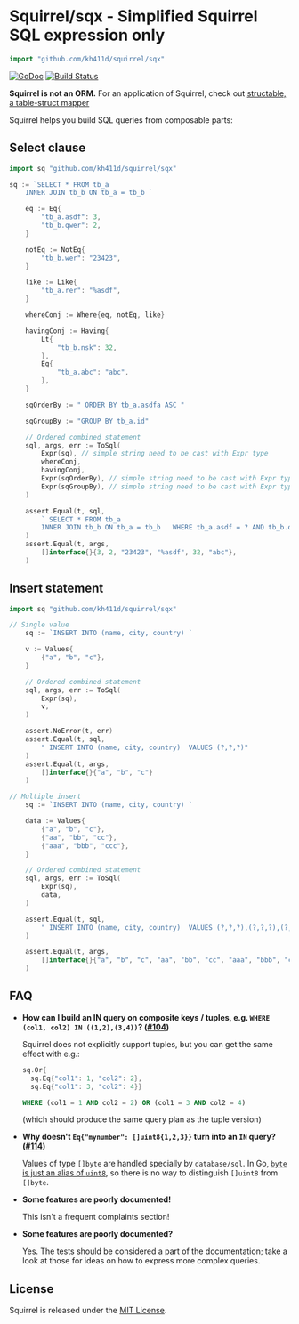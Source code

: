 # Squirrel/sqx - Simplified Squirrel SQL expression only

```go
import "github.com/kh411d/squirrel/sqx"

```


[![GoDoc](https://godoc.org/github.com/Masterminds/squirrel?status.png)](https://godoc.org/github.com/Masterminds/squirrel)
[![Build Status](https://api.travis-ci.org/Masterminds/squirrel.svg?branch=master)](https://travis-ci.org/Masterminds/squirrel)

**Squirrel is not an ORM.** For an application of Squirrel, check out
[structable, a table-struct mapper](https://github.com/Masterminds/structable)


Squirrel helps you build SQL queries from composable parts:

## Select clause
```go
import sq "github.com/kh411d/squirrel/sqx"

sq := `SELECT * FROM tb_a 
	INNER JOIN tb_b ON tb_a = tb_b `

	eq := Eq{
		"tb_a.asdf": 3,
		"tb_b.qwer": 2,
	}

	notEq := NotEq{
		"tb_b.wer": "23423",
	}

	like := Like{
		"tb_a.rer": "%asdf",
	}

	whereConj := Where{eq, notEq, like}

	havingConj := Having{
		Lt{
			"tb_b.nsk": 32,
		},
		Eq{
			"tb_a.abc": "abc",
		},
	}

	sqOrderBy := " ORDER BY tb_a.asdfa ASC "

	sqGroupBy := "GROUP BY tb_a.id"

    // Ordered combined statement
	sql, args, err := ToSql(
		Expr(sq), // simple string need to be cast with Expr type
		whereConj,
		havingConj,
		Expr(sqOrderBy), // simple string need to be cast with Expr type
		Expr(sqGroupBy), // simple string need to be cast with Expr type
	)

	assert.Equal(t, sql, 
        ` SELECT * FROM tb_a 
        INNER JOIN tb_b ON tb_a = tb_b   WHERE tb_a.asdf = ? AND tb_b.qwer = ? AND tb_b.wer <> ? AND tb_a.rer LIKE ?   HAVING tb_b.nsk < ? AND tb_a.abc = ?   ORDER BY tb_a.asdfa ASC  GROUP BY tb_a.id`,
    )
	assert.Equal(t, args, 
        []interface{}{3, 2, "23423", "%asdf", 32, "abc"},
    )
```

## Insert statement

```go
import sq "github.com/kh411d/squirrel/sqx"

// Single value
	sq := `INSERT INTO (name, city, country) `

	v := Values{
		{"a", "b", "c"},
	}

    // Ordered combined statement   
	sql, args, err := ToSql(
        Expr(sq), 
        v,
    )

	assert.NoError(t, err)
	assert.Equal(t, sql, 
        " INSERT INTO (name, city, country)  VALUES (?,?,?)"
    )
	assert.Equal(t, args, 
        []interface{}{"a", "b", "c"}
    )

// Multiple insert
	sq := `INSERT INTO (name, city, country) `

	data := Values{
		{"a", "b", "c"},
		{"aa", "bb", "cc"},
		{"aaa", "bbb", "ccc"},
	}

    // Ordered combined statement
	sql, args, err := ToSql(
        Expr(sq), 
        data,
    )

	assert.Equal(t, sql, 
        " INSERT INTO (name, city, country)  VALUES (?,?,?),(?,?,?),(?,?,?)"
    )

	assert.Equal(t, args, 
        []interface{}{"a", "b", "c", "aa", "bb", "cc", "aaa", "bbb", "ccc"}
    )

```

## FAQ

* **How can I build an IN query on composite keys / tuples, e.g. `WHERE (col1, col2) IN ((1,2),(3,4))`? ([#104](https://github.com/Masterminds/squirrel/issues/104))**

    Squirrel does not explicitly support tuples, but you can get the same effect with e.g.:

    ```go
    sq.Or{
      sq.Eq{"col1": 1, "col2": 2},
      sq.Eq{"col1": 3, "col2": 4}}
    ```

    ```sql
    WHERE (col1 = 1 AND col2 = 2) OR (col1 = 3 AND col2 = 4)
    ```

    (which should produce the same query plan as the tuple version)

* **Why doesn't `Eq{"mynumber": []uint8{1,2,3}}` turn into an `IN` query? ([#114](https://github.com/Masterminds/squirrel/issues/114))**

    Values of type `[]byte` are handled specially by `database/sql`. In Go, [`byte` is just an alias of `uint8`](https://golang.org/pkg/builtin/#byte), so there is no way to distinguish `[]uint8` from `[]byte`.

* **Some features are poorly documented!**

    This isn't a frequent complaints section!

* **Some features are poorly documented?**

    Yes. The tests should be considered a part of the documentation; take a look at those for ideas on how to express more complex queries.

## License

Squirrel is released under the
[MIT License](http://www.opensource.org/licenses/MIT).
